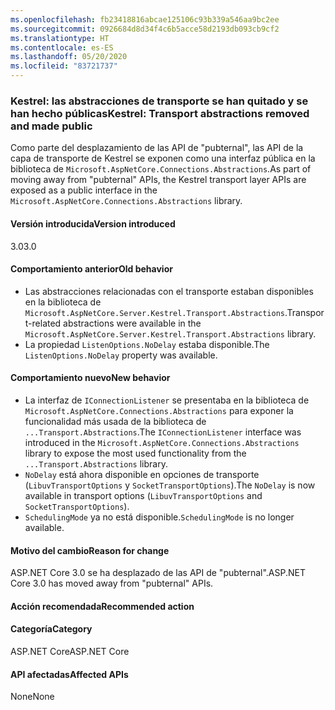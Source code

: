 ```yaml
---
ms.openlocfilehash: fb23418816abcae125106c93b339a546aa9bc2ee
ms.sourcegitcommit: 0926684d8d34f4c6b5acce58d2193db093cb9cf2
ms.translationtype: HT
ms.contentlocale: es-ES
ms.lasthandoff: 05/20/2020
ms.locfileid: "83721737"
---
```

### <a name="kestrel-transport-abstractions-removed-and-made-public"></a><span data-ttu-id="3690a-101">Kestrel: las abstracciones de transporte se han quitado y se han hecho públicas</span><span class="sxs-lookup"><span data-stu-id="3690a-101">Kestrel: Transport abstractions removed and made public</span></span>

<span data-ttu-id="3690a-102">Como parte del desplazamiento de las API de "pubternal", las API de la capa de transporte de Kestrel se exponen como una interfaz pública en la biblioteca de `Microsoft.AspNetCore.Connections.Abstractions`.</span><span class="sxs-lookup"><span data-stu-id="3690a-102">As part of moving away from "pubternal" APIs, the Kestrel transport layer APIs are exposed as a public interface in the `Microsoft.AspNetCore.Connections.Abstractions` library.</span></span>

#### <a name="version-introduced"></a><span data-ttu-id="3690a-103">Versión introducida</span><span class="sxs-lookup"><span data-stu-id="3690a-103">Version introduced</span></span>

<span data-ttu-id="3690a-104">3.0</span><span class="sxs-lookup"><span data-stu-id="3690a-104">3.0</span></span>

#### <a name="old-behavior"></a><span data-ttu-id="3690a-105">Comportamiento anterior</span><span class="sxs-lookup"><span data-stu-id="3690a-105">Old behavior</span></span>

- <span data-ttu-id="3690a-106">Las abstracciones relacionadas con el transporte estaban disponibles en la biblioteca de `Microsoft.AspNetCore.Server.Kestrel.Transport.Abstractions`.</span><span class="sxs-lookup"><span data-stu-id="3690a-106">Transport-related abstractions were available in the `Microsoft.AspNetCore.Server.Kestrel.Transport.Abstractions` library.</span></span>
- <span data-ttu-id="3690a-107">La propiedad `ListenOptions.NoDelay` estaba disponible.</span><span class="sxs-lookup"><span data-stu-id="3690a-107">The `ListenOptions.NoDelay` property was available.</span></span>

#### <a name="new-behavior"></a><span data-ttu-id="3690a-108">Comportamiento nuevo</span><span class="sxs-lookup"><span data-stu-id="3690a-108">New behavior</span></span>

- <span data-ttu-id="3690a-109">La interfaz de `IConnectionListener` se presentaba en la biblioteca de `Microsoft.AspNetCore.Connections.Abstractions` para exponer la funcionalidad más usada de la biblioteca de `...Transport.Abstractions`.</span><span class="sxs-lookup"><span data-stu-id="3690a-109">The `IConnectionListener` interface was introduced in the `Microsoft.AspNetCore.Connections.Abstractions` library to expose the most used functionality from the `...Transport.Abstractions` library.</span></span>
- <span data-ttu-id="3690a-110">`NoDelay` está ahora disponible en opciones de transporte (`LibuvTransportOptions` y `SocketTransportOptions`).</span><span class="sxs-lookup"><span data-stu-id="3690a-110">The `NoDelay` is now available in transport options (`LibuvTransportOptions` and `SocketTransportOptions`).</span></span>
- <span data-ttu-id="3690a-111">`SchedulingMode` ya no está disponible.</span><span class="sxs-lookup"><span data-stu-id="3690a-111">`SchedulingMode` is no longer available.</span></span>

#### <a name="reason-for-change"></a><span data-ttu-id="3690a-112">Motivo del cambio</span><span class="sxs-lookup"><span data-stu-id="3690a-112">Reason for change</span></span>

<span data-ttu-id="3690a-113">ASP.NET Core 3.0 se ha desplazado de las API de "pubternal".</span><span class="sxs-lookup"><span data-stu-id="3690a-113">ASP.NET Core 3.0 has moved away from "pubternal" APIs.</span></span>

#### <a name="recommended-action"></a><span data-ttu-id="3690a-114">Acción recomendada</span><span class="sxs-lookup"><span data-stu-id="3690a-114">Recommended action</span></span>

#### <a name="category"></a><span data-ttu-id="3690a-115">Categoría</span><span class="sxs-lookup"><span data-stu-id="3690a-115">Category</span></span>

<span data-ttu-id="3690a-116">ASP.NET Core</span><span class="sxs-lookup"><span data-stu-id="3690a-116">ASP.NET Core</span></span>

#### <a name="affected-apis"></a><span data-ttu-id="3690a-117">API afectadas</span><span class="sxs-lookup"><span data-stu-id="3690a-117">Affected APIs</span></span>

<span data-ttu-id="3690a-118">None</span><span class="sxs-lookup"><span data-stu-id="3690a-118">None</span></span>

<!-- 

#### Affected APIs

Not detectable via API analysis

-->
